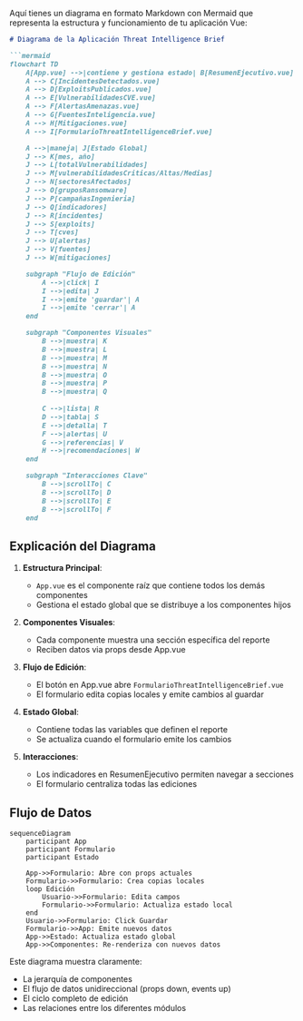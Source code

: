 Aquí tienes un diagrama en formato Markdown con Mermaid que representa la estructura y funcionamiento de tu aplicación Vue:

```markdown
# Diagrama de la Aplicación Threat Intelligence Brief

```mermaid
flowchart TD
    A[App.vue] -->|contiene y gestiona estado| B[ResumenEjecutivo.vue]
    A --> C[IncidentesDetectados.vue]
    A --> D[ExploitsPublicados.vue]
    A --> E[VulnerabilidadesCVE.vue]
    A --> F[AlertasAmenazas.vue]
    A --> G[FuentesInteligencia.vue]
    A --> H[Mitigaciones.vue]
    A --> I[FormularioThreatIntelligenceBrief.vue]

    A -->|maneja| J[Estado Global]
    J --> K[mes, año]
    J --> L[totalVulnerabilidades]
    J --> M[vulnerabilidadesCriticas/Altas/Medias]
    J --> N[sectoresAfectados]
    J --> O[gruposRansomware]
    J --> P[campañasIngenieria]
    J --> Q[indicadores]
    J --> R[incidentes]
    J --> S[exploits]
    J --> T[cves]
    J --> U[alertas]
    J --> V[fuentes]
    J --> W[mitigaciones]

    subgraph "Flujo de Edición"
        A -->|click| I
        I -->|edita| J
        I -->|emite 'guardar'| A
        I -->|emite 'cerrar'| A
    end

    subgraph "Componentes Visuales"
        B -->|muestra| K
        B -->|muestra| L
        B -->|muestra| M
        B -->|muestra| N
        B -->|muestra| O
        B -->|muestra| P
        B -->|muestra| Q
        
        C -->|lista| R
        D -->|tabla| S
        E -->|detalla| T
        F -->|alertas| U
        G -->|referencias| V
        H -->|recomendaciones| W
    end

    subgraph "Interacciones Clave"
        B -->|scrollTo| C
        B -->|scrollTo| D
        B -->|scrollTo| E
        B -->|scrollTo| F
    end
```

## Explicación del Diagrama

1. **Estructura Principal**:
   - `App.vue` es el componente raíz que contiene todos los demás componentes
   - Gestiona el estado global que se distribuye a los componentes hijos

2. **Componentes Visuales**:
   - Cada componente muestra una sección específica del reporte
   - Reciben datos via props desde App.vue

3. **Flujo de Edición**:
   - El botón en App.vue abre `FormularioThreatIntelligenceBrief.vue`
   - El formulario edita copias locales y emite cambios al guardar

4. **Estado Global**:
   - Contiene todas las variables que definen el reporte
   - Se actualiza cuando el formulario emite los cambios

5. **Interacciones**:
   - Los indicadores en ResumenEjecutivo permiten navegar a secciones
   - El formulario centraliza todas las ediciones

## Flujo de Datos

```mermaid
sequenceDiagram
    participant App
    participant Formulario
    participant Estado

    App->>Formulario: Abre con props actuales
    Formulario->>Formulario: Crea copias locales
    loop Edición
        Usuario->>Formulario: Edita campos
        Formulario->>Formulario: Actualiza estado local
    end
    Usuario->>Formulario: Click Guardar
    Formulario->>App: Emite nuevos datos
    App->>Estado: Actualiza estado global
    App->>Componentes: Re-renderiza con nuevos datos
```

Este diagrama muestra claramente:
- La jerarquía de componentes
- El flujo de datos unidireccional (props down, events up)
- El ciclo completo de edición
- Las relaciones entre los diferentes módulos